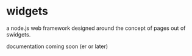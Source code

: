 widgets
=======

a node.js web framework designed around the concept of pages out of swidgets.

documentation coming soon (er or later)